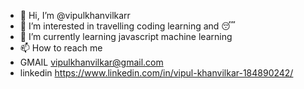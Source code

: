 - 👋 Hi, I’m @vipulkhanvilkarr
- 👀 I’m interested in travelling coding learning and 😴 
- 🌱 I’m currently learning javascript machine learning 
- 📫 How to reach me 
- GMAIL vipulkhanvilkar@gmail.com
- linkedin https://www.linkedin.com/in/vipul-khanvilkar-184890242/

<!---
vipulkhanvilkarr/vipulkhanvilkarr is a ✨ special ✨ repository because its `README.md` (this file) appears on your GitHub profile.
You can click the Preview link to take a look at your changes.
--->
